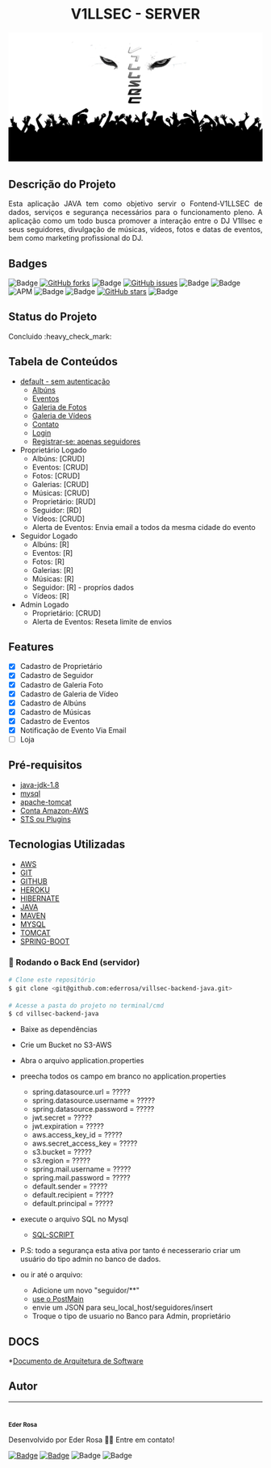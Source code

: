 <h1 align="center">V1LLSEC - SERVER</h1>

![V1LLSEC](https://github.com/ederrosa/villsec-backend-java/blob/master/src/main/resources/assets/img/camada1.png)

<h2 align="left">Descrição do Projeto</h2>
<p align="justify">Esta aplicação JAVA tem como objetivo servir o Fontend-V1LLSEC de dados, serviços e segurança necessários para o funcionamento pleno. A aplicação como um todo busca promover a interação entre o DJ V1llsec e seus seguidores, divulgação de músicas, vídeos, fotos e datas de eventos, bem como marketing profissional do DJ.</p>

<h2 align="left">Badges</h2>

![Badge](https://img.shields.io/static/v1?label=AMAZONAWS&message=File_Repository&color=ff8000&labelColor=000000&style=for-the-badge&logo=AMAZON)
[![GitHub forks](https://img.shields.io/github/forks/ederrosa/villsec-backend-java?style=for-the-badge)](https://github.com/ederrosa/villsec-backend-java/network)
![Badge](https://img.shields.io/static/v1?label=HIBERNATE&message=Framework_ORM&color=59666c&labelColor=bcae79&style=for-the-badge)
[![GitHub issues](https://img.shields.io/github/issues/ederrosa/villsec-backend-java?style=for-the-badge)](https://github.com/ederrosa/villsec-backend-java/issues)
![Badge](https://img.shields.io/static/v1?label=JAVA&message=Language&color=5382a1&labelColor=f89820&style=for-the-badge&logo=JAVA)
![Badge](https://img.shields.io/static/v1?label=JJWT&message=Secury_Token&style=for-the-badge&logo)
![APM](https://img.shields.io/apm/l/vim-mode?style=for-the-badge)
![Badge](https://img.shields.io/static/v1?label=MAVEN&message=Comprehension_Tool&color=000000&labelColor=ff8000&style=for-the-badge)
![Badge](https://img.shields.io/static/v1?label=SPRING&message=Framework&color=<COLOR>&labelColor=000000&style=for-the-badge&logo=SPRING)
[![GitHub stars](https://img.shields.io/github/stars/ederrosa/villsec-backend-java?style=for-the-badge)](https://github.com/ederrosa/villsec-backend-java/stargazers)
![Badge](https://img.shields.io/static/v1?label=THYMELEAF&message=Server-Side_Template&color=aea99f&labelColor=005f0f&style=for-the-badge)

<h2 align="left">Status do Projeto</h2>
Concluido :heavy_check_mark:

<h2 align="left">Tabela de Conteúdos</h2>

<!--ts-->
* [default - sem autenticação](https://v1llsec.herokuapp.com/)
   * [Albúns](https://v1llsec.herokuapp.com/#albuns)
   * [Eventos](https://v1llsec.herokuapp.com/#eventos)
   * [Galeria de Fotos](https://v1llsec.herokuapp.com/#fotos)
   * [Galeria de Vídeos](https://v1llsec.herokuapp.com/#videos)
   * [Contato](https://v1llsec.herokuapp.com/#rodape)
   * [Login](https://v1llsec.herokuapp.com/login)
   * [Registrar-se: apenas seguidores](https://v1llsec.herokuapp.com/registrar)  
* Proprietário Logado
   * Albúns: [CRUD]
   * Eventos: [CRUD]
   * Fotos: [CRUD]
   * Galerias: [CRUD]
   * Músicas: [CRUD]
   * Proprietário: [RUD]
   * Seguidor: [RD]
   * Vídeos: [CRUD]
   * Alerta de Eventos: Envia email a todos da mesma cidade do evento
* Seguidor Logado   
   * Albúns: [R]
   * Eventos: [R]
   * Fotos: [R]
   * Galerias: [R]
   * Músicas: [R]
   * Seguidor: [R] - propríos dados
   * Vídeos: [R]
* Admin Logado
   * Proprietário: [CRUD]
   * Alerta de Eventos: Reseta limite de envios
<!--te-->

<h2 align="left">Features</h2>

- [x] Cadastro de Proprietário
- [x] Cadastro de Seguidor
- [x] Cadastro de Galeria Foto
- [x] Cadastro de Galeria de Vídeo
- [x] Cadastro de Albúns
- [x] Cadastro de Músicas
- [x] Cadastro de Eventos
- [x] Notificação de Evento Via Email
- [ ] Loja

<h2 align="left">Pré-requisitos</h2>

  * [java-jdk-1.8](https://www.oracle.com/br/java/technologies/javase/javase-jdk8-downloads.html)
  * [mysql](https://www.mysql.com/downloads/)
  * [apache-tomcat](https://tomcat.apache.org/download-80.cgi)
  * [Conta Amazon-AWS](https://aws.amazon.com/pt/)
  * [STS ou Plugins](https://spring.io/tools)

<h2 align="left">Tecnologias Utilizadas</h2>

  * [AWS](https://aws.amazon.com/pt/)
  * [GIT](https://git-scm.com/)
  * [GITHUB](https://github.com/)
  * [HEROKU](https://www.heroku.com/)
  * [HIBERNATE](https://hibernate.org/)
  * [JAVA](https://www.java.com/)
  * [MAVEN](https://maven.apache.org/)
  * [MYSQL](https://www.mysql.com/)
  * [TOMCAT](https://tomcat.apache.org/)  
  * [SPRING-BOOT](https://spring.io/) 
 
### 🎲 Rodando o Back End (servidor)

```bash
# Clone este repositório
$ git clone <git@github.com:ederrosa/villsec-backend-java.git>

# Acesse a pasta do projeto no terminal/cmd
$ cd villsec-backend-java
```
* Baixe as dependências

* Crie um Bucket no S3-AWS

* Abra o arquivo application.properties

* preecha todos os campo em branco no application.properties
  * spring.datasource.url = ?????
  * spring.datasource.username = ?????
  * spring.datasource.password = ?????
  * jwt.secret = ?????
  * jwt.expiration = ?????
  * aws.access_key_id = ?????
  * aws.secret_access_key = ?????
  * s3.bucket = ?????
  * s3.region = ?????
  * spring.mail.username = ?????
  * spring.mail.password = ?????
  * default.sender = ?????
  * default.recipient = ?????
  * default.principal = ?????
  
* execute o arquivo SQL no Mysql
  * [SQL-SCRIPT](https://github.com/ederrosa/villsec-backend-java/blob/master/docs/v1llsec-bd.sql)

* P.S: todo a segurança esta ativa por tanto é necesserario criar um usuário do tipo admin no banco de dados.
* ou ir até o arquivo:
  * Adicione um novo "seguidor/**"
  * [use o PostMain](https://www.postman.com/downloads/)
  * envie um JSON para seu_local_host/seguidores/insert
  * Troque o tipo de usuario no Banco para Admin, proprietário

<h2 align="left">DOCS</h2>

  *[Documento de Arquitetura de Software](https://github.com/ederrosa/villsec-backend-java/blob/master/docs/Documento%20de%20Arquitetura.pdf) 

## Autor
---
<img style="border-radius: 50%;" src="https://github.com/ederrosa.png" width="100px;" alt=""/>
<br />
<sub><b>Eder Rosa</b></sub></a> <a href="https://github.com/ederrosa" title="github"></a>

Desenvolvido por Eder Rosa 👋🏽 Entre em contato!

[![Badge](https://img.shields.io/static/v1?label=GitHub&message=Eder_Rosa&style=for-the-badge&logo=GITHUB)](https://github.com/ederrosa)
[![Badge](https://img.shields.io/static/v1?label=GitHub&message=Eder_Rosa&color=000000&labelColor=0e76a8&style=for-the-badge&logo=LINKEDIN)](https://www.linkedin.com/in/eder-xavier-de-souza-rosa-370a4b74/)
![Badge](https://img.shields.io/static/v1?label=Hotmail&message=eder-x@hotmail.com&&color=000000&labelColor=00A4EF&style=for-the-badge)
![Badge](https://img.shields.io/static/v1?label=Outlook&message=eder.rosa01@fatec.sp.gov.br&&color=000000&labelColor=FFB900&style=for-the-badge)
